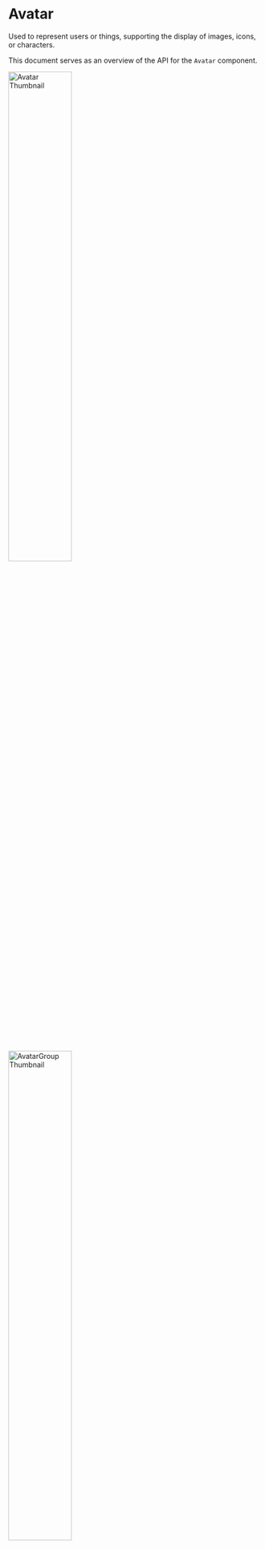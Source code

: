 # Avatar

Used to represent users or things, supporting the display of images, icons, or characters.

This document serves as an overview of the API for the `Avatar` component.


<img width="50%" alt="Avatar Thumbnail" src="https://github.com/razorpay/blade/assets/46647141/6e89d932-602f-435f-9519-c46a41ddb4d5">


<img width="50%" alt="AvatarGroup Thumbnail" src="https://github.com/razorpay/blade/assets/46647141/e54260e8-7f8c-4343-b5f9-8b332d65161f">


## Design

- [Explore the design in Figma: Avatar](https://www.figma.com/file/jubmQL9Z8V7881ayUD95ps/Blade-DSL?type=design&node-id=88229-1518352&mode=design&t=Gp3eolSGw8SybZkM-11)

## API

The `Avatar` & `AvatarGroup` components would have the following props:

```ts
type AvatarGroupProps = {
  /**
   * Children elements representing the avatars to stack.
   */
  children: React.ReactNode;
  /**
   * The size of each avatar within the group. Propagates to all avatars.
   */
  size?: 'xsmall' | 'small' | 'medium' | 'large';
  /**
   * The color theme of the avatars within the group. Propagates to all avatars.
   */
  color?: 'primary' | 'positive' | 'negative' | 'notice' | 'information' | 'neutral';
  /**
   * The maximum number of avatars to display before truncating.
   */
  maxAvatars?: number;
};

type AvatarProps = {
  /**
   * The content or children of the avatar.
   */
  children?: StringChildrenType;
  /**
   * The size of the avatar.
   */
  size?: 'xsmall' | 'small' | 'medium' | 'large';
  /**
   * The visual variant of the avatar.
   */
  variant?: 'rounded' | 'square';
  /**
   * The color theme of the avatar.
   */
  color?: 'primary' | 'positive' | 'negative' | 'notice' | 'information' | 'neutral';
  /**
   * Custom icon component to use as the avatar.
   */
  icon?: IconComponent;
  /**
   * The name of the avatar, used to generate initials.
   * If src has loaded, the name will be used as the alt attribute of the img. If src is not loaded, the name will be used to create the initials.
   */
  name?: string;
  /**
   * Custom image source for an image avatar.
   */
  src?: string;
  /**
   * The `srcSet` attribute for the `img` element, useful for responsive images.
   */
  srcSet?: string;
  /**
   * The `alt` attribute for the `img` element
   */
  alt?: string;
  /**
   * CORS settings attributes
   */
  crossOrigin?: 'anonymous' | 'use-credentials' | '';
  /**
   * Automatically renders button with `a` tag with `href` on web
   */
  href?: ButtonProps['href'];
  /**
   * anchor target attribute
   *
   * Should only be used alongside `href`
   */
  target?: ButtonProps['target'];
  /**
   * anchor rel attribute
   *
   * Should only be used alongside `href`
   */
  rel?: ButtonProps['rel'];
  /**
   * Click handler for the avatar.
   */
  onClick?: Platform.Select<{
    native: (event: GestureResponderEvent) => void;
    web: (event: React.MouseEvent<HTMLButtonElement>) => void;
  }>;
};
```

## Usage

### Image Avatars

```tsx
<Avatar name="Remy Sharp" src="/static/images/avatar/1.jpg" />
<Avatar name="Travis Howard" src="/static/images/avatar/2.jpg" />
<Avatar name="Cindy Baker" src="/static/images/avatar/3.jpg" />
```

#### Avatar Fallbacks

If there is an error loading the src of the avatar, there will be 2 fallbacks:

- If there's a `name` prop, we use it to generate the initials.
  - Avatar will always have 2 letters as initials.
  - `Rama Krushna Behra` - `RK`
  - `Nitin` - `NI`
  - `Anurag Hazra` - `AH`
- If there's no `name` prop, we use a default avatar.

### Letter avatars

By default, we will merge the first characters of first & last word in the `name`` prop.

```tsx
<Avatar color="primary" name="Nitin Kumar" />
<Avatar color="positive" name="Anurag" />
<Avatar color="negative" name="Saurabh Daware" />
```

### Icon Avatars

`Avatars` containing icons can be created by using the `icon` prop.

```tsx
<Avatar color="primary" icon={SearchIcon} />
<Avatar color="primary" icon={TransactionIcon} />
```

### Avatar Group

`AvatarGroup` can be used to stack multiple avatars together.

```tsx
import { Avatar, AvatarGroup } from '@razorpay/blade/components';

const App = () => (
  <AvatarGroup maxAvatars={3} size="medium">
    <Avatar color="primary" name="Nitin Kumar" />
    <Avatar color="positive" name="Anurag" />
    <Avatar color="negative" name="Saurabh Daware" />
    <Avatar color="information" name="Rama Krushna" />
    <Avatar color="notice" name="Sachin Tendulkar" />
  </AvatarGroup>
);
```

## Accessibility

- Use the `alt` prop to include alternative text for screen readers.
- Don't use a tooltip with an avatar when it's non-interactive. The tooltip won't work for keyboard users and screen readers.

## Open questions

NA.
